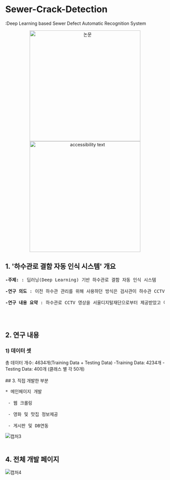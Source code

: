 # Sewer-Crack-Detection
:Deep Learning based Sewer Defect Automatic Recognition System 

<p align="center">
  <img src="your_relative_path_here" width="350" title="논문">
  <img src="your_relative_path_here_number_2_large_name" width="350" alt="accessibility text">
</p>


## 1. '하수관로 결함 자동 인식 시스템' 개요
<pre><b>-주제: </b>: 딥러닝(Deep Learning) 기반 하수관로 결함 자동 인식 시스템<br>
<b>-연구 의도 </b>: 이전 하수관 관리를 위해 사용하던 방식은 검사관이 하수관 CCTV를 수동으로 관찰하여 하수관의 결함을 관측하고 심각성을 파악하였다. 수동 관측 방식은 많은 인적 자원과 시간을 소모한다. 이런 문제를 해결하고자 딥러닝(Deep Learning) 기반 하수관로 결함 자동 인식 시스템을 제안한다.<br>
<b>-연구 내용 요약 </b>: 하수관로 CCTV 영상을 서울디지털재단으로부터 제공받았고 이를 활용해 딥러닝 모델인 VGG-19 모델을 적용하여 하수관로 자동 인식 시스템을 개발 연구를 진행하였다.<br></pre>
<br>
<br>

## 2. 연구 내용

<h3>1) 데이터 셋</h3>
총 데이터 개수: 4634개(Training Data + Testing Data)
-Training Data: 4234개
-Testing Data: 400개 (클래스 별 각 50개)

<br>
<br>
## 3. 직접 개발한 부분
<pre>* 메인페이지 개발<br>
&nbsp;- 웹 크롤링<br>
&nbsp;- 영화 및 맛집 정보제공<br>
&nbsp;- 게시판 및 DB연동<br></pre>

![캡처3](https://user-images.githubusercontent.com/69441007/103453428-3e53c600-4d1d-11eb-9e68-0451e4016975.png)
<br>
<br>

## 4. 전체 개발 페이지
![캡처4](https://user-images.githubusercontent.com/69441007/103453634-2ed57c80-4d1f-11eb-9cdb-1b2d37582e5e.GIF)
 
<br>
